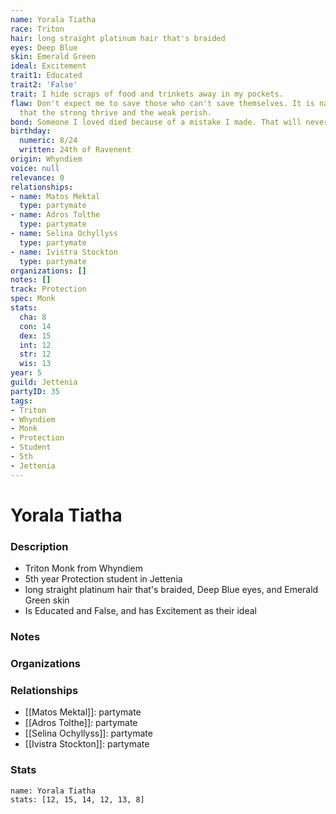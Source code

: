 ```yaml
---
name: Yorala Tiatha
race: Triton
hair: long straight platinum hair that's braided
eyes: Deep Blue
skin: Emerald Green
ideal: Excitement
trait1: Educated
trait2: 'False'
trait: I hide scraps of food and trinkets away in my pockets.
flaw: Don't expect me to save those who can't save themselves. It is nature's way
  that the strong thrive and the weak perish.
bond: Someone I loved died because of a mistake I made. That will never happen again.
birthday:
  numeric: 8/24
  written: 24th of Ravenent
origin: Whyndiem
voice: null
relevance: 0
relationships:
- name: Matos Mektal
  type: partymate
- name: Adros Tolthe
  type: partymate
- name: Selina Ochyllyss
  type: partymate
- name: Ivistra Stockton
  type: partymate
organizations: []
notes: []
track: Protection
spec: Monk
stats:
  cha: 8
  con: 14
  dex: 15
  int: 12
  str: 12
  wis: 13
year: 5
guild: Jettenia
partyID: 35
tags:
- Triton
- Whyndiem
- Monk
- Protection
- Student
- 5th
- Jettenia
---
```

# Yorala Tiatha
### Description
- Triton Monk from Whyndiem
- 5th year Protection student in Jettenia
- long straight platinum hair that's braided, Deep Blue eyes, and Emerald Green skin
- Is Educated and False, and has Excitement as their ideal

### Notes

### Organizations

### Relationships
- [[Matos Mektal]]: partymate
- [[Adros Tolthe]]: partymate
- [[Selina Ochyllyss]]: partymate
- [[Ivistra Stockton]]: partymate

### Stats
```statblock
name: Yorala Tiatha
stats: [12, 15, 14, 12, 13, 8]
```